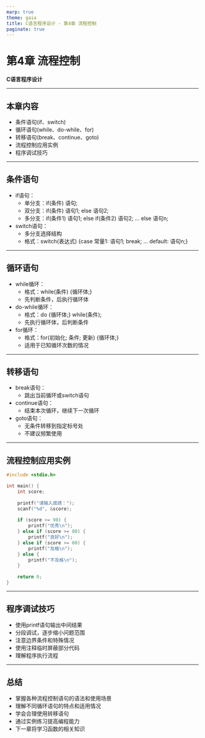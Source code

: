 ```yaml
---
marp: true
theme: gaia
title: C语言程序设计 - 第4章 流程控制
paginate: true
---
```


<!-- _class: lead -->

# 第4章 流程控制

**C语言程序设计**

---

## 本章内容

- 条件语句(if、switch)
- 循环语句(while、do-while、for)
- 转移语句(break、continue、goto)
- 流程控制应用实例
- 程序调试技巧

---

<style scoped>
  section {
    font-size: 24px;
  }
</style>

## 条件语句

- if语句：
  - 单分支：if(条件) 语句;
  - 双分支：if(条件) 语句1; else 语句2;
  - 多分支：if(条件1) 语句1; else if(条件2) 语句2; ... else 语句n;
- switch语句：
  - 多分支选择结构
  - 格式：switch(表达式) {case 常量1: 语句1; break; ... default: 语句n;}

---

<style scoped>
  section {
    font-size: 24px;
  }
</style>

## 循环语句

- while循环：
  - 格式：while(条件) {循环体;}
  - 先判断条件，后执行循环体
- do-while循环：
  - 格式：do {循环体;} while(条件);
  - 先执行循环体，后判断条件
- for循环：
  - 格式：for(初始化; 条件; 更新) {循环体;}
  - 适用于已知循环次数的情况

---

<style scoped>
  section {
    font-size: 24px;
  }
</style>

## 转移语句

- break语句：
  - 跳出当前循环或switch语句
- continue语句：
  - 结束本次循环，继续下一次循环
- goto语句：
  - 无条件转移到指定标号处
  - 不建议频繁使用

---

<style scoped>
  section {
    font-size: 24px;
  }
</style>

## 流程控制应用实例

```c
#include <stdio.h>

int main() {
    int score;
    
    printf("请输入成绩：");
    scanf("%d", &score);
    
    if (score >= 90) {
        printf("优秀\n");
    } else if (score >= 80) {
        printf("良好\n");
    } else if (score >= 60) {
        printf("及格\n");
    } else {
        printf("不及格\n");
    }
    
    return 0;
}
```

---

<style scoped>
  section {
    font-size: 24px;
  }
</style>

## 程序调试技巧

- 使用printf语句输出中间结果
- 分段调试，逐步缩小问题范围
- 注意边界条件和特殊情况
- 使用注释临时屏蔽部分代码
- 理解程序执行流程

---

<style scoped>
  section {
    font-size: 24px;
  }
</style>

## 总结

- 掌握各种流程控制语句的语法和使用场景
- 理解不同循环语句的特点和适用情况
- 学会合理使用转移语句
- 通过实例练习提高编程能力
- 下一章将学习函数的相关知识